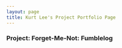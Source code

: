 ```yaml
---
layout: page
title: Kurt Lee's Project Portfolio Page
---
```


### Project: Forget-Me-Not: Fumblelog
